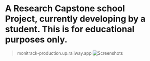 # A Research Capstone school Project, currently developing by a student. This is for educational purposes only.

> monitrack-production.up.railway.app
![Screenshots](https://media.discordapp.net/attachments/856019159899832350/1209339075077603348/image.png?ex=65e68fc7&is=65d41ac7&hm=d56e386e572ce72c8e7082d3815ebd0e7360086f1e7e83aacf4a9c5eac7ceb5c&=&format=webp&quality=lossless&width=1196&height=559)
